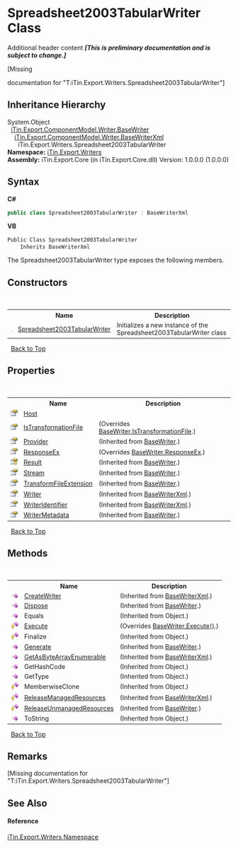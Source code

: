 # Spreadsheet2003TabularWriter Class
Additional header content _**\[This is preliminary documentation and is subject to change.\]**_

\[Missing <summary> documentation for "T:iTin.Export.Writers.Spreadsheet2003TabularWriter"\]


## Inheritance Hierarchy
System.Object<br />&nbsp;&nbsp;<a href="622c2a74-37fd-6371-50a4-4fb71f92c4b0">iTin.Export.ComponentModel.Writer.BaseWriter</a><br />&nbsp;&nbsp;&nbsp;&nbsp;<a href="d550616a-d900-c3de-e2c8-928fba6d9590">iTin.Export.ComponentModel.Writer.BaseWriterXml</a><br />&nbsp;&nbsp;&nbsp;&nbsp;&nbsp;&nbsp;iTin.Export.Writers.Spreadsheet2003TabularWriter<br />
**Namespace:**&nbsp;<a href="e20f9067-68c3-b137-ea41-2fb08bbbee45">iTin.Export.Writers</a><br />**Assembly:**&nbsp;iTin.Export.Core (in iTin.Export.Core.dll) Version: 1.0.0.0 (1.0.0.0)

## Syntax

**C#**<br />
``` C#
public class Spreadsheet2003TabularWriter : BaseWriterXml
```

**VB**<br />
``` VB
Public Class Spreadsheet2003TabularWriter
	Inherits BaseWriterXml
```

The Spreadsheet2003TabularWriter type exposes the following members.


## Constructors
&nbsp;<table><tr><th></th><th>Name</th><th>Description</th></tr><tr><td>![Public method](media/pubmethod.gif "Public method")</td><td><a href="cae171a0-25cf-7e59-6fac-0c41eb700222">Spreadsheet2003TabularWriter</a></td><td>
Initializes a new instance of the Spreadsheet2003TabularWriter class</td></tr></table>&nbsp;
<a href="#spreadsheet2003tabularwriter-class">Back to Top</a>

## Properties
&nbsp;<table><tr><th></th><th>Name</th><th>Description</th></tr><tr><td>![Public property](media/pubproperty.gif "Public property")</td><td><a href="e091683d-a0ae-dd75-4595-9eda59b8cc02">Host</a></td><td /></tr><tr><td>![Public property](media/pubproperty.gif "Public property")</td><td><a href="40e45b7d-a29d-80d1-3265-67e2887e5945">IsTransformationFile</a></td><td> (Overrides <a href="b7fa887f-6c86-ed9e-6ce3-95bd082f335b">BaseWriter.IsTransformationFile</a>.)</td></tr><tr><td>![Public property](media/pubproperty.gif "Public property")</td><td><a href="a02e14e5-00bb-0dea-119d-6a84389b4ea1">Provider</a></td><td> (Inherited from <a href="622c2a74-37fd-6371-50a4-4fb71f92c4b0">BaseWriter</a>.)</td></tr><tr><td>![Public property](media/pubproperty.gif "Public property")</td><td><a href="4dcf65ed-70dc-601c-5cda-0ecc47981f9e">ResponseEx</a></td><td> (Overrides <a href="3716c8ee-9eeb-60f0-5bc1-91f9a38e2c54">BaseWriter.ResponseEx</a>.)</td></tr><tr><td>![Protected property](media/protproperty.gif "Protected property")</td><td><a href="0fc53e92-16d0-f0e7-0ee7-e95afd420851">Result</a></td><td> (Inherited from <a href="622c2a74-37fd-6371-50a4-4fb71f92c4b0">BaseWriter</a>.)</td></tr><tr><td>![Public property](media/pubproperty.gif "Public property")</td><td><a href="3736b914-d749-889f-924d-b3af1d5f3c2b">Stream</a></td><td> (Inherited from <a href="622c2a74-37fd-6371-50a4-4fb71f92c4b0">BaseWriter</a>.)</td></tr><tr><td>![Public property](media/pubproperty.gif "Public property")</td><td><a href="2fccbd7f-29b6-35c7-f159-6393c905776e">TransformFileExtension</a></td><td> (Inherited from <a href="622c2a74-37fd-6371-50a4-4fb71f92c4b0">BaseWriter</a>.)</td></tr><tr><td>![Public property](media/pubproperty.gif "Public property")</td><td><a href="cedcef67-a5c0-61e2-f88c-08f081e0c22e">Writer</a></td><td> (Inherited from <a href="d550616a-d900-c3de-e2c8-928fba6d9590">BaseWriterXml</a>.)</td></tr><tr><td>![Public property](media/pubproperty.gif "Public property")</td><td><a href="46f475e8-fb17-9229-51c1-9275564942da">WriterIdentifier</a></td><td> (Inherited from <a href="d550616a-d900-c3de-e2c8-928fba6d9590">BaseWriterXml</a>.)</td></tr><tr><td>![Public property](media/pubproperty.gif "Public property")</td><td><a href="004959be-3214-7da2-0201-047af5effaa4">WriterMetadata</a></td><td> (Inherited from <a href="622c2a74-37fd-6371-50a4-4fb71f92c4b0">BaseWriter</a>.)</td></tr></table>&nbsp;
<a href="#spreadsheet2003tabularwriter-class">Back to Top</a>

## Methods
&nbsp;<table><tr><th></th><th>Name</th><th>Description</th></tr><tr><td>![Public method](media/pubmethod.gif "Public method")</td><td><a href="ecb92f58-3e84-815f-f765-ba9b26665de1">CreateWriter</a></td><td> (Inherited from <a href="d550616a-d900-c3de-e2c8-928fba6d9590">BaseWriterXml</a>.)</td></tr><tr><td>![Public method](media/pubmethod.gif "Public method")</td><td><a href="1e76684f-5717-a066-4cfb-e573aa9b6ac8">Dispose</a></td><td> (Inherited from <a href="622c2a74-37fd-6371-50a4-4fb71f92c4b0">BaseWriter</a>.)</td></tr><tr><td>![Public method](media/pubmethod.gif "Public method")</td><td>Equals</td><td> (Inherited from Object.)</td></tr><tr><td>![Protected method](media/protmethod.gif "Protected method")</td><td><a href="a4c8e88e-8519-7110-3393-af2a34989ce9">Execute</a></td><td> (Overrides <a href="7bb6d7e2-09f3-64e3-a5b6-29637c69b4ed">BaseWriter.Execute()</a>.)</td></tr><tr><td>![Protected method](media/protmethod.gif "Protected method")</td><td>Finalize</td><td> (Inherited from Object.)</td></tr><tr><td>![Public method](media/pubmethod.gif "Public method")</td><td><a href="d6d450c2-920f-914b-e443-d6deda43bffd">Generate</a></td><td> (Inherited from <a href="622c2a74-37fd-6371-50a4-4fb71f92c4b0">BaseWriter</a>.)</td></tr><tr><td>![Public method](media/pubmethod.gif "Public method")</td><td><a href="e5a54e8c-44e5-dcbb-9aa5-f231f348df48">GetAsByteArrayEnumerable</a></td><td> (Inherited from <a href="d550616a-d900-c3de-e2c8-928fba6d9590">BaseWriterXml</a>.)</td></tr><tr><td>![Public method](media/pubmethod.gif "Public method")</td><td>GetHashCode</td><td> (Inherited from Object.)</td></tr><tr><td>![Public method](media/pubmethod.gif "Public method")</td><td>GetType</td><td> (Inherited from Object.)</td></tr><tr><td>![Protected method](media/protmethod.gif "Protected method")</td><td>MemberwiseClone</td><td> (Inherited from Object.)</td></tr><tr><td>![Protected method](media/protmethod.gif "Protected method")</td><td><a href="ca5fa339-1571-2f6a-c374-fd06417a81e2">ReleaseManagedResources</a></td><td> (Inherited from <a href="d550616a-d900-c3de-e2c8-928fba6d9590">BaseWriterXml</a>.)</td></tr><tr><td>![Protected method](media/protmethod.gif "Protected method")</td><td><a href="0d2638c9-7c76-977e-5e8f-f90443b864b9">ReleaseUnmanagedResources</a></td><td> (Inherited from <a href="622c2a74-37fd-6371-50a4-4fb71f92c4b0">BaseWriter</a>.)</td></tr><tr><td>![Public method](media/pubmethod.gif "Public method")</td><td>ToString</td><td> (Inherited from Object.)</td></tr></table>&nbsp;
<a href="#spreadsheet2003tabularwriter-class">Back to Top</a>

## Remarks
\[Missing <remarks> documentation for "T:iTin.Export.Writers.Spreadsheet2003TabularWriter"\]

## See Also


#### Reference
<a href="e20f9067-68c3-b137-ea41-2fb08bbbee45">iTin.Export.Writers Namespace</a><br />